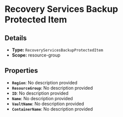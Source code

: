 # Recovery Services Backup Protected Item

## Details

- **Type:** `RecoveryServicesBackupProtectedItem`
- **Scope:** resource-group

## Properties

- **`Region`**: No description provided
- **`ResourceGroup`**: No description provided
- **`ID`**: No description provided
- **`Name`**: No description provided
- **`VaultName`**: No description provided
- **`ContainerName`**: No description provided
